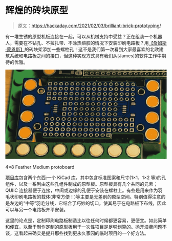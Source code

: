 # 辉煌的砖块原型

> 原文：<https://hackaday.com/2021/02/03/brilliant-brick-prototyping/>

有一堆生锈的原型机板连接在一起，可以从机械支持中受益？正在组装一个机器人，需要在不钻孔、不拉扎带、不涂热熔胶的情况下安装印刷电路板？用[【詹姆斯·蒙恩斯】](https://lab.jamesmunns.com/projects/brick-mount.html#brick-mount)的砖块架添加一些螺柱孔！这不是我们第一次看到大家最喜欢的北欧建筑系统和电路板之间的接口，但这种实现方式具有我们从[James]的软件工作中期待的优雅。

![](img/ed42cbb3eeb738781405ede29364a25e.png)

4×8 Feather Medium protoboard

[项目库](https://github.com/jamesmunns/brick-mount)包含两个东西:一个 KiCad 库，其中包含标准图案和尺寸(1×1、1×2 等)的孔组件，以及一系列由这些孔组件制成的原型板。原型板具有几个共同的元素；QUIIC 连接器便于连接，中间或边缘的孔便于安装在螺柱上。有些是用来作为羽毛状印刷电路板的载体(非常方便！)等主要是无差别的原型空间。特别值得注意的是左边的“中等”羽毛分线，它结合了巧妙的切口，使其易于在电路板下布线，因此可以与另一个电路板齐平安装。

这里的论点是，定制印刷电路板制造比以往任何时候都更容易，更便宜。如此简单和便宜，以至于制作定制的原型板用于一次性项目是足够划算的。抛开浪费问题不谈，这看起来确实是提升那些找到更永久家园的临时项目的一个好方法。